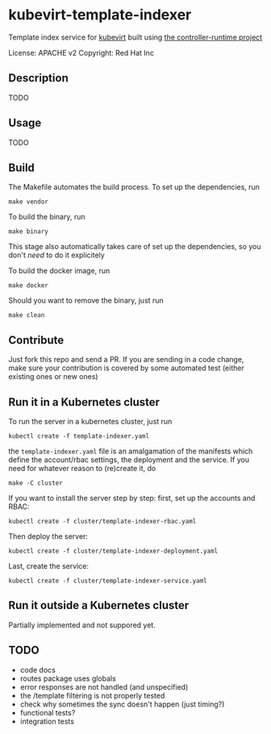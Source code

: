 kubevirt-template-indexer
=========================

Template index service for [kubevirt](http://kubevirt.io) built using [the controller-runtime project](https://github.com/kubernetes-sigs/controller-runtime)

License: APACHE v2
Copyright: Red Hat Inc

Description
-----------

TODO

Usage
-----

TODO

Build
-----

The Makefile automates the build process. To set up the dependencies, run
```
make vendor
```

To build the binary, run
```
make binary
```
This stage also automatically takes care of set up the dependencies, so you don't _need_ to do it explicitely

To build the docker image, run
```
make docker
```

Should you want to remove the binary, just run
```
make clean
```

Contribute
----------
Just fork this repo and send a PR. If you are sending in a code change, make sure your contribution is covered by some automated test (either existing ones or new ones)


Run it in a Kubernetes cluster
------------------------------

To run the server in a kubernetes cluster, just run
```
kubectl create -f template-indexer.yaml
```

the `template-indexer.yaml` file is an amalgamation of the manifests which define the account/rbac settings, the deployment and the service.
If you need for whatever reason to (re)create it, do
```
make -C cluster
```

If you want to install the server step by step:
first, set up the accounts and RBAC:
```
kubectl create -f cluster/template-indexer-rbac.yaml
```

Then deploy the server:
```
kubectl create -f cluster/template-indexer-deployment.yaml
```

Last, create the service:
```
kubectl create -f cluster/template-indexer-service.yaml
```

Run it outside a Kubernetes cluster
-----------------------------------

Partially implemented and not suppored yet.


TODO
----
- code docs
- routes package uses globals
- error responses are not handled (and unspecified)
- the /template filtering is not properly tested
- check why sometimes the sync doesn't happen (just timing?)
- functional tests?
- integration tests
